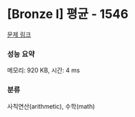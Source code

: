 # [Bronze I] 평균 - 1546 

[문제 링크](https://www.acmicpc.net/problem/1546) 

### 성능 요약

메모리: 920 KB, 시간: 4 ms

### 분류

사칙연산(arithmetic), 수학(math)

